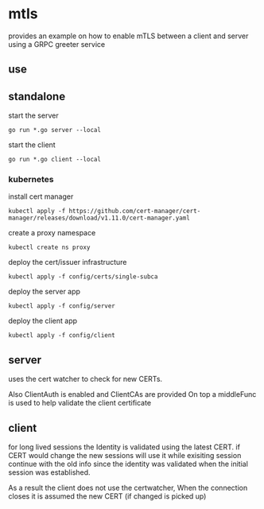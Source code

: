# mtls

provides an example on how to enable mTLS between a client and server using a GRPC greeter service

## use

## standalone

start the server

```
go run *.go server --local
```

start the client

```
go run *.go client --local
```

### kubernetes

install cert manager

```
kubectl apply -f https://github.com/cert-manager/cert-manager/releases/download/v1.11.0/cert-manager.yaml
```

create a proxy namespace

```
kubectl create ns proxy
```

deploy the cert/issuer infrastructure

```
kubectl apply -f config/certs/single-subca
```

deploy the server app

```
kubectl apply -f config/server
```

deploy the client app

```
kubectl apply -f config/client
```

## server

uses the cert watcher to check for new CERTs.

Also ClientAuth is enabled and ClientCAs are provided
On top a middleFunc is used to help validate the client certificate

## client

for long lived sessions the Identity is validated using the latest CERT. if CERT would change the new sessions will use it while exisiting session continue with the old info since the identity was validated when the initial session was established.

As a result the client does not use the certwatcher, When the connection closes it is assumed the new CERT (if changed is picked up)